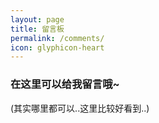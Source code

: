 ```yaml
---
layout: page
title: 留言板
permalink: /comments/
icon: glyphicon-heart
---
```


### 在这里可以给我留言哦~
(其实哪里都可以..这里比较好看到..)
